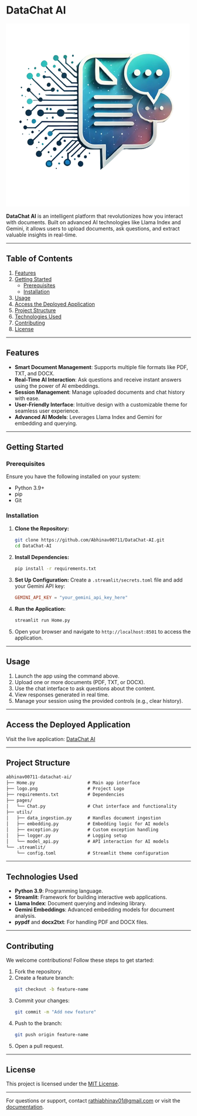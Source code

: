 # DataChat AI

![DataChat AI Logo](logo.png)

**DataChat AI** is an intelligent platform that revolutionizes how you interact with documents. Built on advanced AI technologies like Llama Index and Gemini, it allows users to upload documents, ask questions, and extract valuable insights in real-time.

---

## Table of Contents
1. [Features](#features)
2. [Getting Started](#getting-started)
   - [Prerequisites](#prerequisites)
   - [Installation](#installation)
3. [Usage](#usage)
4. [Access the Deployed Application](#access-the-deployed-application)
5. [Project Structure](#project-structure)
6. [Technologies Used](#technologies-used)
7. [Contributing](#contributing)
8. [License](#license)

---

## Features

- **Smart Document Management**: Supports multiple file formats like PDF, TXT, and DOCX.
- **Real-Time AI Interaction**: Ask questions and receive instant answers using the power of AI embeddings.
- **Session Management**: Manage uploaded documents and chat history with ease.
- **User-Friendly Interface**: Intuitive design with a customizable theme for seamless user experience.
- **Advanced AI Models**: Leverages Llama Index and Gemini for embedding and querying.

---

## Getting Started

### Prerequisites
Ensure you have the following installed on your system:

- Python 3.9+
- pip
- Git

### Installation

1. **Clone the Repository:**
   ```bash
   git clone https://github.com/Abhinav00711/DataChat-AI.git
   cd DataChat-AI
   ```

2. **Install Dependencies:**
   ```bash
   pip install -r requirements.txt
   ```

3. **Set Up Configuration:**
   Create a `.streamlit/secrets.toml` file and add your Gemini API key:
   ```toml
   GEMINI_API_KEY = "your_gemini_api_key_here"
   ```

4. **Run the Application:**
   ```bash
   streamlit run Home.py
   ```

5. Open your browser and navigate to `http://localhost:8501` to access the application.

---

## Usage

1. Launch the app using the command above.
2. Upload one or more documents (PDF, TXT, or DOCX).
3. Use the chat interface to ask questions about the content.
4. View responses generated in real time.
5. Manage your session using the provided controls (e.g., clear history).

---

## Access the Deployed Application

Visit the live application: [DataChat AI](https://datachatai.streamlit.app/)

---

## Project Structure

```
abhinav00711-datachat-ai/
├── Home.py                    # Main app interface
├── logo.png                   # Project Logo
├── requirements.txt           # Dependencies
├── pages/
│   └── Chat.py                # Chat interface and functionality
├── utils/
│   ├── data_ingestion.py      # Handles document ingestion
│   ├── embedding.py           # Embedding logic for AI models
│   ├── exception.py           # Custom exception handling
│   ├── logger.py              # Logging setup
│   └── model_api.py           # API interaction for AI models
└── .streamlit/
    └── config.toml            # Streamlit theme configuration
```

---

## Technologies Used

- **Python 3.9**: Programming language.
- **Streamlit**: Framework for building interactive web applications.
- **Llama Index**: Document querying and indexing library.
- **Gemini Embeddings**: Advanced embedding models for document analysis.
- **pypdf** and **docx2txt**: For handling PDF and DOCX files.

---

## Contributing

We welcome contributions! Follow these steps to get started:

1. Fork the repository.
2. Create a feature branch:
   ```bash
   git checkout -b feature-name
   ```
3. Commit your changes:
   ```bash
   git commit -m "Add new feature"
   ```
4. Push to the branch:
   ```bash
   git push origin feature-name
   ```
5. Open a pull request.

---

## License

This project is licensed under the [MIT License](LICENSE).

---

For questions or support, contact [rathiabhinav01@gmail.com](mailto:rathiabhinav01@gmail.com) or visit the [documentation](https://github.com/Abhinav00711/DataChat-AI).
